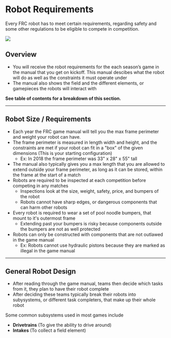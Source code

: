 <!-- This page was contributed by: Eli Uva -->
# Robot Requirements

Every FRC robot has to meet certain requirements, regarding safety and some other regulations to be eligible to compete in competition.

![](../assets/images/Robot%20Design%20Overview/2020robotshot.png)

## Overview

- You will receive the robot requirements for the each season’s game in the manual that you get on kickoff. This manual descibes what the robot will do as well as the constraints it must operate under
- The manual also shows the field and the different elements, or gamepieces the robots will interact with

**See table of contents for a breakdown of this section.**

***

## Robot Size / Requirements

- Each year the FRC game manual will tell you the max frame perimeter and weight your robot can have.
- The frame perimeter is measured in length width and height, and the constraints are met if your robot can fit in a "box" of the given dimensions (This is your starting configuration)
    - Ex: In 2018 the frame perimeter was 33" x 28" x 55" tall 
- The manual also typically gives you a max length that you are allowed to extend outside your frame perimeter, as long as it can be stored, within the frame at the start of a match
- Robots are required to be inspected at each competition before competing in any matches
    - Inspections look at the size, weight, safety, price, and bumpers of the robot
    - Robots cannot have sharp edges, or dangerous components that can harm other robots
- Every robot is required to wear a set of pool noodle bumpers, that mount to it's outermost frame
    - Extending past your bumpers is risky because components outside the bumpers are not as well protected
- Robots can only be constructed with components that are not outlawed in the game manual 
    - Ex: Robots cannot use hydraulic pistons because they are marked as illegal in the game manual

***

## General Robot Design

- After reading through the game manual, teams then decide which tasks from it, they plan to have their robot complete
- After deciding these teams typically break their robots into subysystems, or different task completers, that make up their whole robot
  
Some common subsystems used in most games include

- **Drivetrains** (To give the ability to drive around)
- **Intakes** (To collect a field element)

